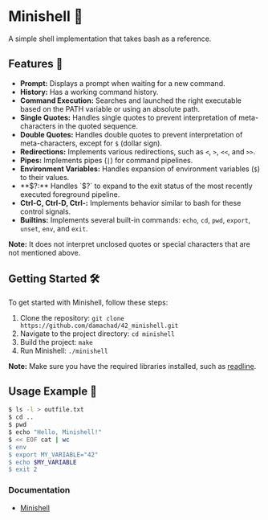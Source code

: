 # Minishell 🐚
A simple shell implementation that takes bash as a reference.

## Features 🚀

- **Prompt:** Displays a prompt when waiting for a new command.
- **History:** Has a working command history.
- **Command Execution:** Searches and launched the right executable based on the PATH variable or using an absolute path.
- **Single Quotes:** Handles single quotes to prevent interpretation of meta-characters in the quoted sequence.
- **Double Quotes:** Handles double quotes to prevent interpretation of meta-characters, except for `$` (dollar sign).
- **Redirections:** Implements various redirections, such as `<`, `>`, `<<`, and `>>`.
- **Pipes:** Implements pipes (`|`) for command pipelines.
- **Environment Variables:** Handles expansion of environment variables (`$`) to their values.
- **$?:** Handles `$?` to expand to the exit status of the most recently executed foreground pipeline.
- **Ctrl-C, Ctrl-D, Ctrl-\:** Implements behavior similar to bash for these control signals.
- **Builtins:** Implements several built-in commands: `echo`, `cd`, `pwd`, `export`, `unset`, `env`, and `exit`.   
   
**Note:** It does not interpret unclosed quotes or special characters that are not mentioned above.

## Getting Started 🛠️

To get started with Minishell, follow these steps:

1. Clone the repository: `git clone https://github.com/damachad/42_minishell.git`
2. Navigate to the project directory: `cd minishell`
3. Build the project: `make`
4. Run Minishell: `./minishell`   
   
**Note:** Make sure you have the required libraries installed, such as [readline](https://stackoverflow.com/questions/74551364/where-do-i-find-the-c-readline-library-in-ubuntu).

## Usage Example 📝

```sh
$ ls -l > outfile.txt
$ cd ..
$ pwd
$ echo "Hello, Minishell!"
$ << EOF cat | wc
$ env
$ export MY_VARIABLE="42"
$ echo $MY_VARIABLE
$ exit 2
```

### Documentation
- [Minishell](https://spicy-dirigible-2b6.notion.site/Minishell-7b271a7bd7e549269bb571e692bf7637)
